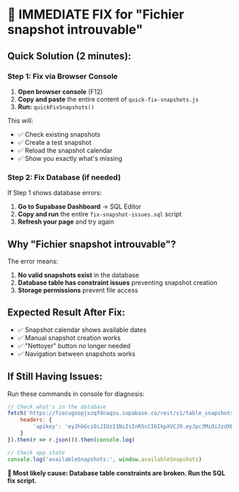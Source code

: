 # 🚨 IMMEDIATE FIX for "Fichier snapshot introuvable"

## Quick Solution (2 minutes):

### Step 1: Fix via Browser Console
1. **Open browser console** (F12)
2. **Copy and paste** the entire content of `quick-fix-snapshots.js`
3. **Run:** `quickFixSnapshots()`

This will:
- ✅ Check existing snapshots  
- ✅ Create a test snapshot
- ✅ Reload the snapshot calendar
- ✅ Show you exactly what's missing

### Step 2: Fix Database (if needed)
If Step 1 shows database errors:

1. **Go to Supabase Dashboard** → SQL Editor
2. **Copy and run** the entire `fix-snapshot-issues.sql` script
3. **Refresh your page** and try again

## Why "Fichier snapshot introuvable"?

The error means:
1. **No valid snapshots exist** in the database
2. **Database table has constraint issues** preventing snapshot creation
3. **Storage permissions** prevent file access

## Expected Result After Fix:

- ✅ Snapshot calendar shows available dates
- ✅ Manual snapshot creation works
- ✅ "Nettoyer" button no longer needed
- ✅ Navigation between snapshots works

## If Still Having Issues:

Run these commands in console for diagnosis:
```javascript
// Check what's in the database
fetch('https://fiecugxopjxzqfdnaqsu.supabase.co/rest/v1/table_snapshots_index?select=*', {
    headers: {
        'apikey': 'eyJhbGciOiJIUzI1NiIsInR5cCI6IkpXVCJ9.eyJpc3MiOiJzdXBhYmFzZSIsInJlZiI6ImZpZWN1Z3hvcGp4enFmZG5hcXN1Iiwicm9sZSI6ImFub24iLCJpYXQiOjE3NTQ1MDU2NTcsImV4cCI6MjA3MDA4MTY1N30.xd9Thasg4r8Nrwxx5nFwyGB_ufPIvok4XB-78dilpsw'
    }
}).then(r => r.json()).then(console.log)

// Check app state
console.log('availableSnapshots:', window.availableSnapshots)
```

**🎯 Most likely cause: Database table constraints are broken. Run the SQL fix script.**